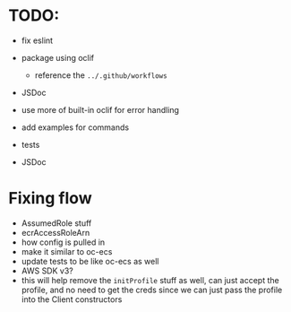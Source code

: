 # TODO:

- fix eslint
- package using oclif
  - reference the `../.github/workflows`
- JSDoc

- use more of built-in oclif for error handling
- add examples for commands
- tests
- JSDoc

# Fixing flow

 - AssumedRole stuff
  - ecrAccessRoleArn
 - how config is pulled in
  - make it similar to oc-ecs
 - update tests to be like oc-ecs as well
 - AWS SDK v3?
  - this will help remove the `initProfile` stuff as well,
  can just accept the profile, and no need to get the creds
  since we can just pass the profile into the Client constructors
